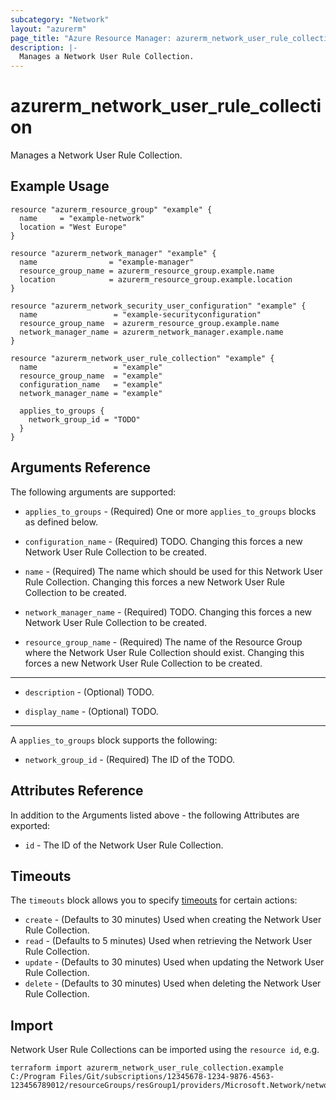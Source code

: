 ```yaml
---
subcategory: "Network"
layout: "azurerm"
page_title: "Azure Resource Manager: azurerm_network_user_rule_collection"
description: |-
  Manages a Network User Rule Collection.
---
```


# azurerm_network_user_rule_collection

Manages a Network User Rule Collection.

## Example Usage

```hcl
resource "azurerm_resource_group" "example" {
  name     = "example-network"
  location = "West Europe"
}

resource "azurerm_network_manager" "example" {
  name                = "example-manager"
  resource_group_name = azurerm_resource_group.example.name
  location            = azurerm_resource_group.example.location
}

resource "azurerm_network_security_user_configuration" "example" {
  name                 = "example-securityconfiguration"
  resource_group_name  = azurerm_resource_group.example.name
  network_manager_name = azurerm_network_manager.example.name
}

resource "azurerm_network_user_rule_collection" "example" {
  name                 = "example"
  resource_group_name  = "example"
  configuration_name   = "example"
  network_manager_name = "example"

  applies_to_groups {
    network_group_id = "TODO"
  }
}
```

## Arguments Reference

The following arguments are supported:

* `applies_to_groups` - (Required) One or more `applies_to_groups` blocks as defined below.

* `configuration_name` - (Required) TODO. Changing this forces a new Network User Rule Collection to be created.

* `name` - (Required) The name which should be used for this Network User Rule Collection. Changing this forces a new Network User Rule Collection to be created.

* `network_manager_name` - (Required) TODO. Changing this forces a new Network User Rule Collection to be created.

* `resource_group_name` - (Required) The name of the Resource Group where the Network User Rule Collection should exist. Changing this forces a new Network User Rule Collection to be created.

---

* `description` - (Optional) TODO.

* `display_name` - (Optional) TODO.

---

A `applies_to_groups` block supports the following:

* `network_group_id` - (Required) The ID of the TODO.

## Attributes Reference

In addition to the Arguments listed above - the following Attributes are exported: 

* `id` - The ID of the Network User Rule Collection.

## Timeouts

The `timeouts` block allows you to specify [timeouts](https://www.terraform.io/docs/configuration/resources.html#timeouts) for certain actions:

* `create` - (Defaults to 30 minutes) Used when creating the Network User Rule Collection.
* `read` - (Defaults to 5 minutes) Used when retrieving the Network User Rule Collection.
* `update` - (Defaults to 30 minutes) Used when updating the Network User Rule Collection.
* `delete` - (Defaults to 30 minutes) Used when deleting the Network User Rule Collection.

## Import

Network User Rule Collections can be imported using the `resource id`, e.g.

```shell
terraform import azurerm_network_user_rule_collection.example C:/Program Files/Git/subscriptions/12345678-1234-9876-4563-123456789012/resourceGroups/resGroup1/providers/Microsoft.Network/networkManagers/networkManager1/securityConfigurations/securityConfiguration1/ruleCollections/ruleCollection1
```
